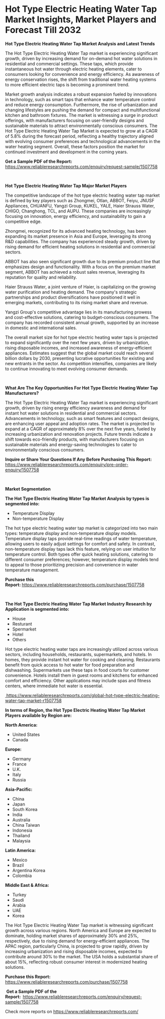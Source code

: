 <p><h1>Hot Type Electric Heating Water Tap Market Insights, Market Players and Forecast Till 2032</h1></p><p><strong>Hot Type Electric Heating Water Tap Market Analysis and Latest Trends</strong></p>
<p><p>The Hot Type Electric Heating Water Tap market is experiencing significant growth, driven by increasing demand for on-demand hot water solutions in residential and commercial settings. These taps, which provide instantaneous hot water through electric heating elements, cater to consumers looking for convenience and energy efficiency. As awareness of energy conservation rises, the shift from traditional water heating systems to more efficient electric taps is becoming a prominent trend.</p><p>Market growth analysis indicates a robust expansion fueled by innovations in technology, such as smart taps that enhance water temperature control and reduce energy consumption. Furthermore, the rise of urbanization and changing lifestyles are pushing the demand for compact and multifunctional kitchen and bathroom fixtures. The market is witnessing a surge in product offerings, with manufacturers focusing on user-friendly designs and sustainable materials to attract environmentally conscious consumers. The Hot Type Electric Heating Water Tap Market is expected to grow at a CAGR of 5.8% during the forecast period, reflecting a healthy trajectory aligned with evolving consumer preferences and technological advancements in the water heating segment. Overall, these factors position the market for continued investment and development in the coming years.</p></p>
<p><strong>Get a Sample PDF of the Report:&nbsp;</strong> <a href="https://www.reliableresearchreports.com/enquiry/request-sample/1507758?utm_campaign=2030&utm_medium=2&utm_source=Github&utm_content=ia&utm_term=23032025&utm_id=hot-type-electric-heating-water-tap">https://www.reliableresearchreports.com/enquiry/request-sample/1507758</a></p>
<p>&nbsp;</p>
<p><strong>Hot Type Electric Heating Water Tap Major Market Players</strong></p>
<p><p>The competitive landscape of the hot type electric heating water tap market is defined by key players such as Zhongmei, Otlan, ABBOT, Feiyu, JNUSF Appliances, CHUANFU, Yangzi Group, KUKEL, YALE, Haier Strauss Water, CHIGO, Changhong, TCL, and AUPU. These companies are increasingly focusing on innovation, energy efficiency, and sustainability to gain a competitive edge.</p><p>Zhongmei, recognized for its advanced heating technology, has been expanding its market presence in Asia and Europe, leveraging its strong R&D capabilities. The company has experienced steady growth, driven by rising demand for efficient heating solutions in residential and commercial sectors.</p><p>ABBOT has also seen significant growth due to its premium product line that emphasizes design and functionality. With a focus on the premium market segment, ABBOT has achieved a robust sales revenue, leveraging its reputation for quality and reliability.</p><p>Haier Strauss Water, a joint venture of Haier, is capitalizing on the growing water purification and heating demand. The company's strategic partnerships and product diversifications have positioned it well in emerging markets, contributing to its rising market share and revenue.</p><p>Yangzi Group's competitive advantage lies in its manufacturing prowess and cost-effective solutions, catering to budget-conscious consumers. The company has recorded consistent annual growth, supported by an increase in domestic and international sales.</p><p>The overall market size for hot type electric heating water taps is projected to expand significantly over the next few years, driven by urbanization, rising disposable incomes, and increased awareness of energy-efficient appliances. Estimates suggest that the global market could reach several billion dollars by 2030, presenting lucrative opportunities for existing and new entrants in the sector. As competition intensifies, companies are likely to continue innovating to meet evolving consumer demands.</p></p>
<p>&nbsp;</p>
<p><strong>What Are The Key Opportunities For Hot Type Electric Heating Water Tap Manufacturers?</strong></p>
<p><p>The Hot Type Electric Heating Water Tap market is experiencing significant growth, driven by rising energy efficiency awareness and demand for instant hot water solutions in residential and commercial sectors. Advancements in technology, such as smart features and compact designs, are enhancing user appeal and adoption rates. The market is projected to expand at a CAGR of approximately 8% over the next five years, fueled by increasing urbanization and renovation projects. Future trends indicate a shift towards eco-friendly products, with manufacturers focusing on sustainable materials and energy-saving technologies to cater to environmentally conscious consumers.</p></p>
<p><strong>Inquire or Share Your Questions If Any Before Purchasing This Report:</strong> <a href="https://www.reliableresearchreports.com/enquiry/pre-order-enquiry/1507758?utm_campaign=2030&utm_medium=2&utm_source=Github&utm_content=ia&utm_term=23032025&utm_id=hot-type-electric-heating-water-tap">https://www.reliableresearchreports.com/enquiry/pre-order-enquiry/1507758</a></p>
<p>&nbsp;</p>
<p><strong>Market Segmentation</strong></p>
<p><strong>The Hot Type Electric Heating Water Tap Market Analysis by types is segmented into:</strong></p>
<p><ul><li>Temperature Display</li><li>Non-temperature Display</li></ul></p>
<p><p>The hot type electric heating water tap market is categorized into two main types: temperature display and non-temperature display models. Temperature display taps provide real-time readings of water temperature, allowing users to easily adjust settings for comfort and safety. In contrast, non-temperature display taps lack this feature, relying on user intuition for temperature control. Both types offer quick heating solutions, catering to different consumer preferences; however, temperature display models tend to appeal to those prioritizing precision and convenience in water temperature management.</p></p>
<p><strong>Purchase this Report:&nbsp;</strong><a href="https://www.reliableresearchreports.com/purchase/1507758?utm_campaign=2030&utm_medium=2&utm_source=Github&utm_content=ia&utm_term=23032025&utm_id=hot-type-electric-heating-water-tap">https://www.reliableresearchreports.com/purchase/1507758</a></p>
<p>&nbsp;</p>
<p><strong>The Hot Type Electric Heating Water Tap Market Industry Research by Application is segmented into:</strong></p>
<p><ul><li>House</li><li>Resturant</li><li>Spermarket</li><li>Hotel</li><li>Others</li></ul></p>
<p><p>Hot type electric heating water taps are increasingly utilized across various sectors, including households, restaurants, supermarkets, and hotels. In homes, they provide instant hot water for cooking and cleaning. Restaurants benefit from quick access to hot water for food preparation and dishwashing. Supermarkets use these taps in food courts for customer convenience. Hotels install them in guest rooms and kitchens for enhanced comfort and efficiency. Other applications may include spas and fitness centers, where immediate hot water is essential.</p></p>
<p><a href="https://www.reliableresearchreports.com/global-hot-type-electric-heating-water-tap-market-r1507758?utm_campaign=2030&utm_medium=2&utm_source=Github&utm_content=ia&utm_term=23032025&utm_id=hot-type-electric-heating-water-tap">&nbsp;https://www.reliableresearchreports.com/global-hot-type-electric-heating-water-tap-market-r1507758</a></p>
<p><strong>In terms of Region, the Hot Type Electric Heating Water Tap Market Players available by Region are:</strong></p>
<p>
    <p> <strong> North America: </strong>
        <ul>
            <li>United States</li>
            <li>Canada</li>
        </ul>
        </p> 
    <p> <strong> Europe: </strong>
        <ul>
            <li>Germany</li>
            <li>France</li>
            <li>U.K.</li>
            <li>Italy</li>
            <li>Russia</li>
        </ul>
        </p> 
    <p> <strong> Asia-Pacific: </strong>
        <ul>
            <li>China</li>
            <li>Japan</li>
            <li>South Korea</li>
            <li>India</li>
            <li>Australia</li>
            <li>China Taiwan</li>
            <li>Indonesia</li>
            <li>Thailand</li>
            <li>Malaysia</li>
        </ul>
        </p> 
    <p> <strong> Latin America: </strong>
        <ul>
            <li>Mexico</li>
            <li>Brazil</li>
            <li>Argentina Korea</li>
            <li>Colombia</li>
        </ul>
        </p> 
    <p> <strong> Middle East & Africa: </strong>
        <ul>
            <li>Turkey</li>
            <li>Saudi</li>
            <li>Arabia</li>
            <li>UAE</li>
            <li>Korea</li>
        </ul>
    </p>
    </p>
<p><p>The Hot Type Electric Heating Water Tap market is witnessing significant growth across various regions. North America and Europe are expected to dominate, holding market shares of approximately 30% and 25%, respectively, due to rising demand for energy-efficient appliances. The APAC region, particularly China, is projected to grow rapidly, driven by increasing urbanization and rising disposable incomes, expected to contribute around 30% to the market. The USA holds a substantial share of about 15%, reflecting robust consumer interest in modernized heating solutions.</p></p>
<p><strong>Purchase this Report: </strong><a href="https://www.reliableresearchreports.com/purchase/1507758?utm_campaign=2030&utm_medium=2&utm_source=Github&utm_content=ia&utm_term=23032025&utm_id=hot-type-electric-heating-water-tap">https://www.reliableresearchreports.com/purchase/1507758</a></p>
<p>&nbsp;<strong>Get a Sample PDF of the Report:&nbsp;&nbsp;</strong><a href="https://www.reliableresearchreports.com/enquiry/request-sample/1507758?utm_campaign=2030&utm_medium=2&utm_source=Github&utm_content=ia&utm_term=23032025&utm_id=hot-type-electric-heating-water-tap">https://www.reliableresearchreports.com/enquiry/request-sample/1507758</a></p>
<p><strong></strong></p>
<p>Check more reports on <a href="https://www.reliableresearchreports.com/?utm_campaign=2030&utm_medium=2&utm_source=Github&utm_content=ia&utm_term=23032025&utm_id=hot-type-electric-heating-water-tap">https://www.reliableresearchreports.com/</a></p>